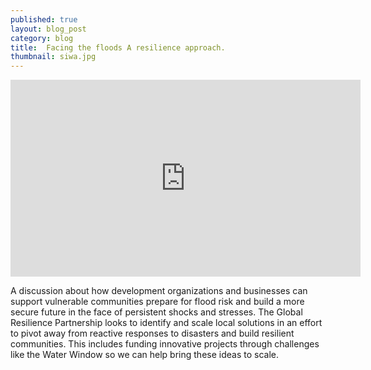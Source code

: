 ```yaml
---
published: true
layout: blog_post
category: blog
title:  Facing the floods A resilience approach.
thumbnail: siwa.jpg
---
```


<div class="videoWrapper">
	<iframe width="560" height="315" src="https://www.youtube-nocookie.com/embed/IIGA6P0RnY4?rel=0&amp;controls=0&amp;showinfo=0" frameborder="0" allowfullscreen></iframe>
</div>


A discussion about how development organizations and businesses can support vulnerable communities prepare for flood risk and build a more secure future in the face of persistent shocks and stresses. The Global Resilience Partnership looks to identify and scale local solutions in an effort to pivot away from reactive responses to disasters and build resilient communities. This includes funding innovative projects through challenges like the Water Window so we can help bring these ideas to scale. 
